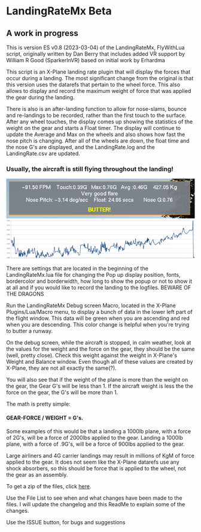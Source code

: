 # LandingRateMx Beta


## A work in progress


This is version ES v0.8 (2023-03-04) of the LandingRateMx, FlyWithLua script, originally written by Dan Berry that includes added VR support by William R Good (SparkerInVR) based on initial work by Erhardma

This script is an X-Plane landing rate plugin that will display the forces that occur during a landing. The most significant change from the original is that this version uses the datarefs that pertain to the wheel force. This also allows to display and record the maximum weight of force that was applied the gear during the landing. 

There is also is an after-landing function to allow for nose-slams, bounce and re-landings to be recorded, rather than the first touch to the surface. After any wheel touches, the display comes up showing the statistics of the weight on the gear and starts a Float timer. The display will continue to update the Average and Max on the wheels and also shows how fast the nose pitch is changing. After all of the wheels are down, the float time and the nose G's are displayed, and the LandingRate.log and the LandingRate.csv are updated.


### Usually, the aircraft is still flying throughout the landing!
![Melted Butter](https://github.com/EdmundStoner/LandingRate/blob/main/butter.png "Butter")
![Melted Butter Graph](https://github.com/EdmundStoner/LandingRate/blob/main/ButterGraph.png "Butter Graph")




There are settings that are located in the beginning of the LandingRateMx.lua file for changing the Pop up display position, fonts, bordercolor and borderwidth, how long to show the popup or not to show it at all and if you would like to record the landing to the logfiles.  BEWARE OF THE DRAGONS

Run the LandingRateMx Debug screen Macro, located in the X-Plane Plugins/Lua/Macro menu, to display a bunch of data in the lower left part of the flight window. This data will be green when you are ascending and red when you are descending. This color change is helpful when you're trying to butter a runway. 

On the debug screen, while the aircraft is stopped, in calm weather, look at the values for the weight and the force on the gear, they should be the same (well, pretty close). Check this weight against the weight in X-Plane's Weight and Balance window. Even though all of these values are created by X-Plane, they are not all exactly the same(?). 

You will also see that if the weight of the plane is more than the weight on the gear, the Gear G's will be less than 1.
If the aircraft weight is less the the force on the gear, the G's will be more than 1. 

The math is pretty simple:
#### GEAR-FORCE / WEIGHT = G's. 

Some examples of this would be that a landing a 1000lb plane, with a force of 2G's, will be a force of 2000lbs applied to the gear. 
Landing a 1000lb plane, with a force of .9G's, will be a force of 900lbs applied to the gear.

Large airliners and 4G carrier landings may result in millions of KgM of force applied to the gear. It does not seem like the X-Plane datarefs use any shock absorbers, so this should be force that is applied to the wheel, not the gear as an assembly.


To get a zip of the files, click [here](https://github.com/EdmundStoner/LandingRate/archive/refs/heads/main.zip).

Use the File List to see when and what changes have been made to the files.
I will update the changelog and this ReadMe to explain some of the changes.

Use the ISSUE button, for bugs and suggestions
